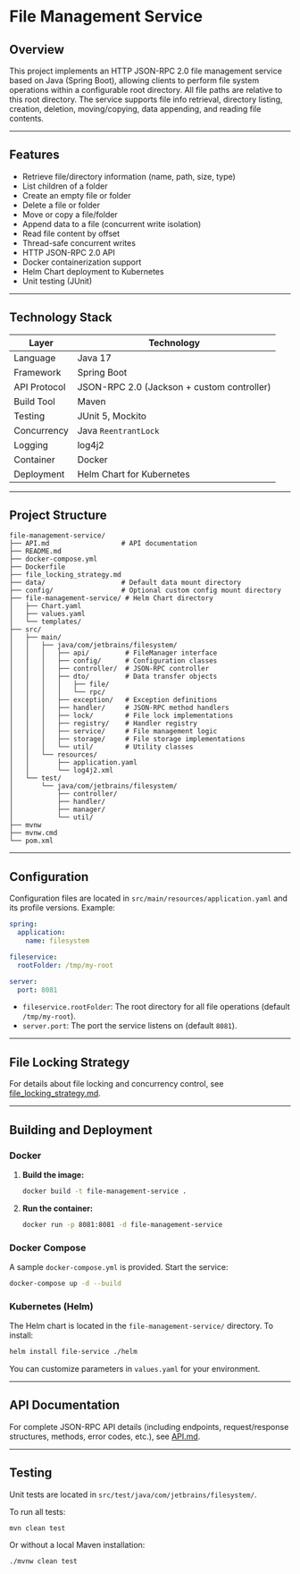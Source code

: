 # File Management Service

## Overview
This project implements an HTTP JSON-RPC 2.0 file management service based on Java (Spring Boot), allowing clients to perform file system operations within a configurable root directory. All file paths are relative to this root directory. The service supports file info retrieval, directory listing, creation, deletion, moving/copying, data appending, and reading file contents.

---

## Features
- Retrieve file/directory information (name, path, size, type)
- List children of a folder
- Create an empty file or folder
- Delete a file or folder
- Move or copy a file/folder
- Append data to a file (concurrent write isolation)
- Read file content by offset
- Thread-safe concurrent writes
- HTTP JSON-RPC 2.0 API
- Docker containerization support
- Helm Chart deployment to Kubernetes
- Unit testing (JUnit)

---

## Technology Stack
| Layer         | Technology                                      |
|--------------|-------------------------------------------------|
| Language     | Java 17                                         |
| Framework    | Spring Boot                                     |
| API Protocol | JSON-RPC 2.0 (Jackson + custom controller)      |
| Build Tool   | Maven                                           |
| Testing      | JUnit 5, Mockito                                |
| Concurrency  | Java `ReentrantLock` |
| Logging      | log4j2                                          |
| Container    | Docker                                          |
| Deployment   | Helm Chart for Kubernetes                       |

---

## Project Structure

```
file-management-service/
├── API.md                  # API documentation
├── README.md
├── docker-compose.yml
├── Dockerfile
├── file_locking_strategy.md
├── data/                   # Default data mount directory
├── config/                 # Optional custom config mount directory
├── file-management-service/ # Helm Chart directory
│   ├── Chart.yaml
│   ├── values.yaml
│   └── templates/
├── src/
│   ├── main/
│   │   ├── java/com/jetbrains/filesystem/
│   │   │   ├── api/         # FileManager interface
│   │   │   ├── config/      # Configuration classes
│   │   │   ├── controller/  # JSON-RPC controller
│   │   │   ├── dto/         # Data transfer objects
│   │   │   │   ├── file/
│   │   │   │   └── rpc/
│   │   │   ├── exception/   # Exception definitions
│   │   │   ├── handler/     # JSON-RPC method handlers
│   │   │   ├── lock/        # File lock implementations
│   │   │   ├── registry/    # Handler registry
│   │   │   ├── service/     # File management logic
│   │   │   ├── storage/     # File storage implementations
│   │   │   └── util/        # Utility classes
│   │   └── resources/
│   │       ├── application.yaml
│   │       └── log4j2.xml
│   └── test/
│       └── java/com/jetbrains/filesystem/
│           ├── controller/
│           ├── handler/
│           ├── manager/
│           └── util/
├── mvnw
├── mvnw.cmd
└── pom.xml
```

---

## Configuration
Configuration files are located in `src/main/resources/application.yaml` and its profile versions. Example:

```yaml
spring:
  application:
    name: filesystem

fileservice:
  rootFolder: /tmp/my-root

server:
  port: 8081
```

- `fileservice.rootFolder`: The root directory for all file operations (default `/tmp/my-root`).
- `server.port`: The port the service listens on (default `8081`).

---

## File Locking Strategy

For details about file locking and concurrency control, see [file_locking_strategy.md](./file_locking_strategy.md).

---

## Building and Deployment

### Docker

1. **Build the image:**
   ```sh
   docker build -t file-management-service .
   ```
2. **Run the container:**
   ```sh
   docker run -p 8081:8081 -d file-management-service
   ```

### Docker Compose

A sample `docker-compose.yml` is provided. Start the service:
```sh
docker-compose up -d --build
```

### Kubernetes (Helm)

The Helm chart is located in the `file-management-service/` directory. To install:

```sh
helm install file-service ./helm
```

You can customize parameters in `values.yaml` for your environment.

---

## API Documentation

For complete JSON-RPC API details (including endpoints, request/response structures, methods, error codes, etc.), see [API.md](./API.md).

---

## Testing

Unit tests are located in `src/test/java/com/jetbrains/filesystem/`.

To run all tests:

```sh
mvn clean test
```

Or without a local Maven installation:

```sh
./mvnw clean test
```